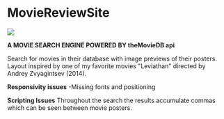 # MovieReviewSite

<img src ="https://i.imgur.com/U61gGq3.jpg">

**A MOVIE SEARCH ENGINE POWERED BY theMovieDB api**

Search for movies in their database with image previews of their posters. Layout inspired by one of my favorite movies "Leviathan" directed by Andrey Zvyagintsev (2014). 

**Responsivity issues** 
-Missing fonts and positioning

**Scripting Issues**
Throughout the search the results accumulate commas which can be seen between movie posters. 
